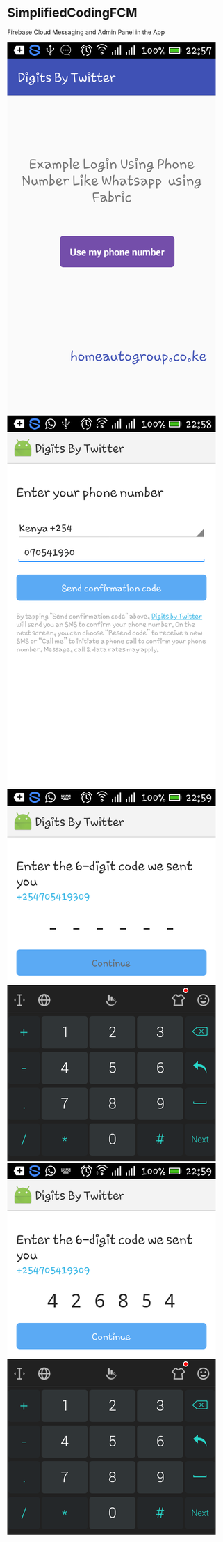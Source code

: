 # SimplifiedCodingFCM
Firebase Cloud Messaging and Admin Panel in the App


![alt tag](https://github.com/KelvinPac/DigitsByTwitter/blob/master/device-2017-01-22-225734.png "Image One")
![alt tag](https://github.com/KelvinPac/DigitsByTwitter/blob/master/device-2017-01-22-225859.png "Image One")
![alt tag](https://github.com/KelvinPac/DigitsByTwitter/blob/master/device-2017-01-22-225937.png "Image One")
![alt tag](https://github.com/KelvinPac/DigitsByTwitter/blob/master/device-2017-01-22-225951.png "Image One")
